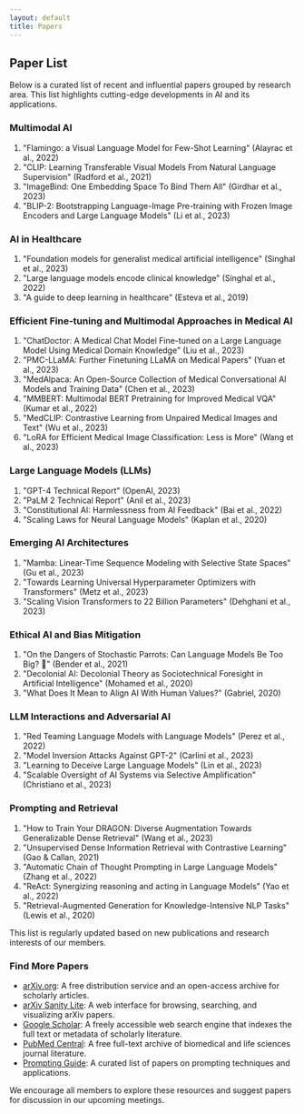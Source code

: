```yaml
---
layout: default
title: Papers
---
```


## Paper List

Below is a curated list of recent and influential papers grouped by research area. This list highlights cutting-edge developments in AI and its applications.

### Multimodal AI
1. "Flamingo: a Visual Language Model for Few-Shot Learning" (Alayrac et al., 2022)
2. "CLIP: Learning Transferable Visual Models From Natural Language Supervision" (Radford et al., 2021)
3. "ImageBind: One Embedding Space To Bind Them All" (Girdhar et al., 2023)
4. "BLIP-2: Bootstrapping Language-Image Pre-training with Frozen Image Encoders and Large Language Models" (Li et al., 2023)

### AI in Healthcare
1. "Foundation models for generalist medical artificial intelligence" (Singhal et al., 2023)
2. "Large language models encode clinical knowledge" (Singhal et al., 2022)
3. "A guide to deep learning in healthcare" (Esteva et al., 2019)

### Efficient Fine-tuning and Multimodal Approaches in Medical AI
1. "ChatDoctor: A Medical Chat Model Fine-tuned on a Large Language Model Using Medical Domain Knowledge" (Liu et al., 2023)
2. "PMC-LLaMA: Further Finetuning LLaMA on Medical Papers" (Yuan et al., 2023)
3. "MedAlpaca: An Open-Source Collection of Medical Conversational AI Models and Training Data" (Chen et al., 2023)
4. "MMBERT: Multimodal BERT Pretraining for Improved Medical VQA" (Kumar et al., 2022)
5. "MedCLIP: Contrastive Learning from Unpaired Medical Images and Text" (Wu et al., 2023)
6. "LoRA for Efficient Medical Image Classification: Less is More" (Wang et al., 2023)

### Large Language Models (LLMs)
1. "GPT-4 Technical Report" (OpenAI, 2023)
2. "PaLM 2 Technical Report" (Anil et al., 2023)
3. "Constitutional AI: Harmlessness from AI Feedback" (Bai et al., 2022)
4. "Scaling Laws for Neural Language Models" (Kaplan et al., 2020)

### Emerging AI Architectures
1. "Mamba: Linear-Time Sequence Modeling with Selective State Spaces" (Gu et al., 2023)
2. "Towards Learning Universal Hyperparameter Optimizers with Transformers" (Metz et al., 2023)
3. "Scaling Vision Transformers to 22 Billion Parameters" (Dehghani et al., 2023)

### Ethical AI and Bias Mitigation
1. "On the Dangers of Stochastic Parrots: Can Language Models Be Too Big? 🦜" (Bender et al., 2021)
2. "Decolonial AI: Decolonial Theory as Sociotechnical Foresight in Artificial Intelligence" (Mohamed et al., 2020)
3. "What Does It Mean to Align AI With Human Values?" (Gabriel, 2020)

### LLM Interactions and Adversarial AI
1. "Red Teaming Language Models with Language Models" (Perez et al., 2022)
2. "Model Inversion Attacks Against GPT-2" (Carlini et al., 2023)
3. "Learning to Deceive Large Language Models" (Lin et al., 2023)
4. "Scalable Oversight of AI Systems via Selective Amplification" (Christiano et al., 2023)

### Prompting and Retrieval
1. "How to Train Your DRAGON: Diverse Augmentation Towards Generalizable Dense Retrieval" (Wang et al., 2023)
2. "Unsupervised Dense Information Retrieval with Contrastive Learning" (Gao & Callan, 2021)
3. "Automatic Chain of Thought Prompting in Large Language Models" (Zhang et al., 2022)
4. "ReAct: Synergizing reasoning and acting in Language Models" (Yao et al., 2022)
5. "Retrieval-Augmented Generation for Knowledge-Intensive NLP Tasks" (Lewis et al., 2020)

This list is regularly updated based on new publications and research interests of our members.

### Find More Papers
- [arXiv.org](https://arxiv.org/): A free distribution service and an open-access archive for scholarly articles.
- [arXiv Sanity Lite](https://arxiv-sanity-lite.com/): A web interface for browsing, searching, and visualizing arXiv papers.
- [Google Scholar](https://scholar.google.com/): A freely accessible web search engine that indexes the full text or metadata of scholarly literature.
- [PubMed Central](https://www.ncbi.nlm.nih.gov/pmc/): A free full-text archive of biomedical and life sciences journal literature.
- [Prompting Guide](https://www.promptingguide.ai/papers): A curated list of papers on prompting techniques and applications.

We encourage all members to explore these resources and suggest papers for discussion in our upcoming meetings.